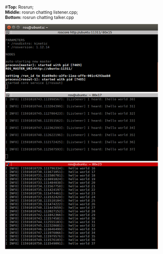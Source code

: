 #**Top:** Rosrun;<br> **Middle:** rosrun chatting listener.cpp; <br>**Bottom:** rosrun chatting talker.cpp 

![chatting output](https://github.com/Philori22/ROS_examples/blob/master/Example1/Screenshot%202020-06-01%20at%2012.25.50.png)

